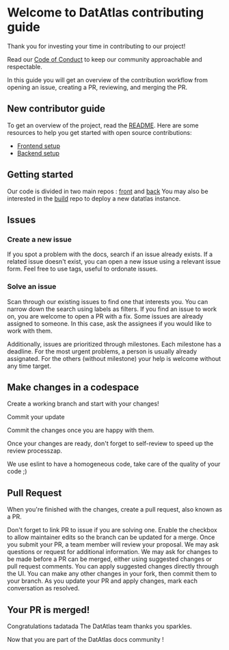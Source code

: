 # Welcome to DatAtlas contributing guide

Thank you for investing your time in contributing to our project! 

Read our [Code of Conduct](https://github.com/datatlas-erasme/.github/blob/main/CODE_OF_CONDUCT.md) to keep our community approachable and respectable.

In this guide you will get an overview of the contribution workflow from opening an issue, creating a PR, reviewing, and merging the PR.

## New contributor guide

To get an overview of the project, read the [README](https://github.com/datatlas-erasme/.github/blob/main/profile/README.md). Here are some resources to help you get started with open source contributions:

- [Frontend setup](https://github.com/datatlas-erasme/front#readme) 
- [Backend setup](https://github.com/datatlas-erasme/back#readme)

## Getting started

Our code is divided in two main repos : [front](https://github.com/datatlas-erasme/front) and [back](https://github.com/datatlas-erasme/back) 
You may also be interested in the [build](https://github.com/datatlas-erasme/build) repo to deploy a new datatlas instance. 

## Issues

### Create a new issue
If you spot a problem with the docs, search if an issue already exists. If a related issue doesn't exist, you can open a new issue using a relevant issue form.
Feel free to use tags, useful to ordonate issues. 

### Solve an issue

Scan through our existing issues to find one that interests you. 
You can narrow down the search using labels as filters.  If you find an issue to work on, you are welcome to open a PR with a fix.
Some issues are already assigned to someone. In this case, ask the assignees if you would like to work with them.

Additionally, issues are prioritized through milestones. Each milestone has a deadline.
For the most urgent problems, a person is usually already assignated. For the others (without milestone) your help is welcome without any time target.

## Make changes in a codespace

Create a working branch and start with your changes!

Commit your update

Commit the changes once you are happy with them. 

Once your changes are ready, don't forget to self-review to speed up the review processzap.

We use eslint to have a homogeneous code, take care of the quality of your code ;)

## Pull Request

When you're finished with the changes, create a pull request, also known as a PR.

Don't forget to link PR to issue if you are solving one.
Enable the checkbox to allow maintainer edits so the branch can be updated for a merge. Once you submit your PR, a team member will review your proposal. We may ask questions or request for additional information.
We may ask for changes to be made before a PR can be merged, either using suggested changes or pull request comments. You can apply suggested changes directly through the UI. You can make any other changes in your fork, then commit them to your branch.
As you update your PR and apply changes, mark each conversation as resolved.

## Your PR is merged!

Congratulations tadatada The DatAtlas team thanks you sparkles.

Now that you are part of the DatAtlas docs community ! 
